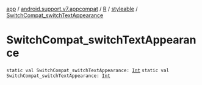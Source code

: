 [app](../../../index.md) / [android.support.v7.appcompat](../../index.md) / [R](../index.md) / [styleable](index.md) / [SwitchCompat_switchTextAppearance](./-switch-compat_switch-text-appearance.md)

# SwitchCompat_switchTextAppearance

`static val SwitchCompat_switchTextAppearance: `[`Int`](https://kotlinlang.org/api/latest/jvm/stdlib/kotlin/-int/index.html)
`static val SwitchCompat_switchTextAppearance: `[`Int`](https://kotlinlang.org/api/latest/jvm/stdlib/kotlin/-int/index.html)